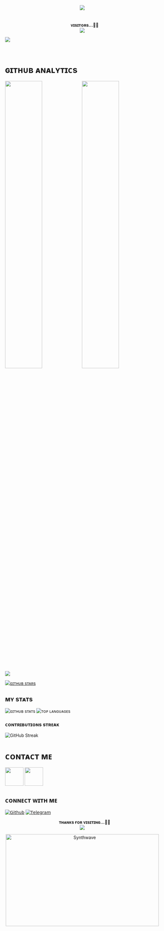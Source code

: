 <h1 align ="center"><img src="https://readme-typing-svg.herokuapp.com?color=B041FF&width=350&lines=✨🦋+𝙷𝙴𝚈!+𝚃𝙷𝙴𝚁𝙴+𝙸+𝙰𝙼+𝚅𝙸𝙿+𝙷𝙺!🖤+🥀"></b></h1>

<h1><img  style="align-item" :"center" src="https://telegra.ph/file/a49bf6aa23d08b40a35b5.jpg" width="50px" height="60%"></h1>
<p align="center">
    <b>ᴠɪsɪᴛᴏʀs...🍃✨</b><br><img align="middle" src="https://profile-counter.glitch.me/llxHKxll/count.svg" />
</p>

[<img src="https://telegra.ph/file/a49bf6aa23d08b40a35b5.jpg"/>](https://github.com/llxHKxll)

        
<h1> ɢɪᴛʜᴜʙ ᴀɴᴀʟʏᴛɪᴄs </h1>

[<img src="https://github-readme-stats.vercel.app/api?username=llxHKxll&count_private=true&show_icons=true&theme=chartreuse-dark&custom_title=𝖬𝗒+𝖦𝗂𝗍𝗁𝗎𝖻+𝖠𝗇𝖺𝗅𝗒𝗍𝗂𝖼𝗌+!&include_all_commits=true&hide_border=true&bg_color=000000" width="49%">](https://github.com/llxHKxll) [<img src="https://github-readme-streak-stats.herokuapp.com/?user=llxHKxll&theme=chartreuse-dark&hide_border=True&bg_color=000000" width="49%">](https://github.com/llxHKxll)

[<img src="https://github.com/llxHKxll/llxHKxll/blob/master/resources/hr.gif"/>](https://github.com/llxHKxll)

[![ɢɪᴛʜᴜʙ sᴛᴀʀs](https://img.shields.io/github/stars/[llxHKxll]/[File-Store-Bot]?style=flat-square)](https://github.com/[llxHKxll]/[File-Saver-Bot]/stargazers)

## ᴍʏ sᴛᴀᴛs

![ɢɪᴛʜᴜʙ sᴛᴀᴛs](https://github-readme-stats.vercel.app/api?username=llxHKxll&show_icons=true&theme=radical)
![ᴛᴏᴘ ʟᴀɴɢᴜᴀɢᴇs](https://github-readme-stats.vercel.app/api/top-langs/?username=llxHKxll&layout=compact&theme=midnight-purple&hide=Css)

### ᴄᴏɴᴛʀɪʙᴜᴛɪᴏɴs sᴛʀᴇᴀᴋ

![GitHub Streak](https://github-readme-streak-stats.herokuapp.com/?user=[llxHKxll]&theme=dark)

<h1> ᴄᴏɴᴛᴀᴄᴛ ᴍᴇ </h1>

[<img src="https://te.legra.ph/file/3f6810f790713b26fe826.jpg" width="60px">](https://tg://openmessage?user_id=6084527452) [<img src="https://te.legra.ph/file/2a7a17fc66a8f5fe785c3.jpg" width="60px">](https://github.com/llxHKxll)


## ᴄᴏɴɴᴇᴄᴛ ᴡɪᴛʜ ᴍᴇ

[![𝖦𝗂𝗍𝗁𝗎𝖻](https://img.shields.io/badge/-Github-181717?style=for-the-badge&logo=Github&logoColor=white)](https://github.com/llxHKxll)
[![𝖳𝖾𝗅𝖾𝗀𝗋𝖺𝗆](https://img.shields.io/badge/Telegram-2CA5E0?style=for-the-badge&logo=telegram&logoColor=white)](https://telegram.me/KaisenWorld)

<p align="center">
    <b>ᴛʜᴀɴᴋs ғᴏʀ ᴠɪsɪᴛɪɴɢ...🍃🍁</b><br><img align="middle" src="https://profile-counter.glitch.me/llxHKxll/count.svg" />
</p>

<p align="center"><img src="https://thumbs.gfycat.com/GoodnaturedFondGaur-size_restricted.gif" alt="Synthwave" height="300" width="500"></p>
<!---
llxHKxll/llxHKxll is a ✨ special ✨ repository because its README.md (this file) appears on your GitHub profile.
You can click the Preview link to take a look at your changes.!
--->






<!---
llxHKxll/llxHKxll is a ✨ special ✨ repository because its `README.md` (this file) appears on your GitHub profile.
You can click the Preview link to take a look at your changes.
--->
